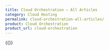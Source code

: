 ```yaml
---
title: Cloud Orchestration – All Articles
category: Cloud Hosting
permalink: cloud-orchestration-all-articles/
product: Cloud Orchestration
product_url: cloud-orchestration
---
```



{{<list product_url="cloud-orchestration">}}
